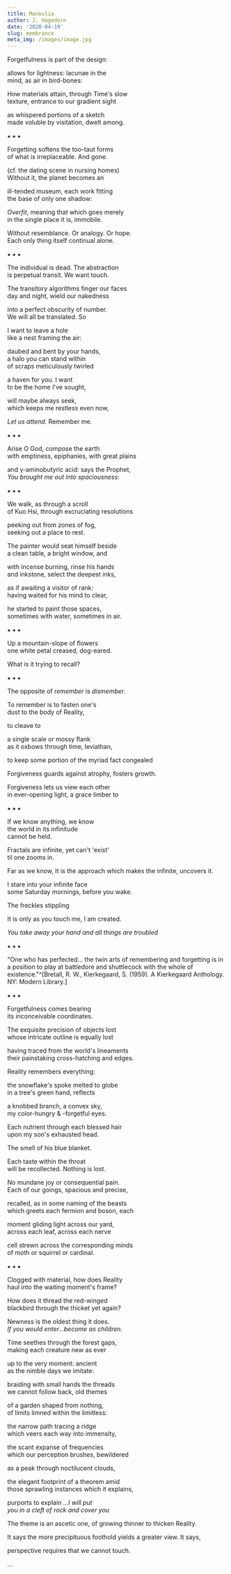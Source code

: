 ```yaml
---
title: Manoulia
author: J. Hagedorn
date: '2020-04-19'
slug: membrance
meta_img: /images/image.jpg
---
```



Forgetfulness is part of the design:  

allows for lightness: lacunae in the  
mind, as air in bird-bones:  

How materials attain, through Time's slow  
texture, entrance to our gradient sight  

as whispered portions of a sketch  
made voluble by visitation, dwelt among.  

⁕  ⁕  ⁕  

Forgetting softens the too-taut forms  
of what is irreplaceable.  And gone.  

(cf. the dating scene in nursing homes)  
Without it, the planet becomes an  

ill-tended museum, each work fitting  
the base of only one shadow:  

*Overfit*, meaning that which goes merely  
in the single place it is, immobile.  

Without resemblance. Or analogy.  Or hope.  
Each only thing itself continual alone.  

⁕  ⁕  ⁕  

The individual is dead.  The abstraction  
is perpetual transit.  We want touch.  

The transitory algorithms finger our faces  
day and night, wield our nakedness  

into a perfect obscurity of number.  
We will all be translated.  So  

I want to leave a hole  
like a nest framing the air:  

daubed and bent by your hands,  
a halo you can stand within  
of scraps meticulously twirled

a haven for you.  I want  
to be the home I've sought,  

will maybe always seek,  
which keeps me restless even now,  

*Let us attend.*  Remember me.

⁕  ⁕  ⁕  

Arise O God, compose the earth  
with emptiness, epiphanies, with great plains  

and γ-aminobutyric acid: says the Prophet,  
*You brought me out into spaciousness*:  

⁕  ⁕  ⁕  

We walk, as through a scroll  
of Kuo Hsi, through excruciating resolutions  

peeking out from zones of fog,  
seeking out a place to rest.

The painter would seat himself beside  
a clean table, a bright window, and  

with incense burning, rinse his hands  
and inkstone, select the deepest inks,  

as if awaiting a visitor of rank:  
having waited for his mind to clear,  

he started to paint those spaces,  
sometimes with water, sometimes in air.

⁕  ⁕  ⁕  

Up a mountain-slope of flowers  
one white petal creased, dog-eared.  

What is it trying to recall?

⁕  ⁕  ⁕  

The opposite of *remember* is *dismember*.  

To remember is to fasten one's  
dust to the body of Reality,  

to cleave to

a single scale or mossy flank  
as it oxbows through time, leviathan,  

to keep some portion of the myriad fact congealed

Forgiveness guards against atrophy, fosters growth.

Forgiveness lets us view each other  
in ever-opening light, a grace
limber to 

⁕  ⁕  ⁕  

If we know anything, we know  
the world in its infinitude  
cannot be held.

Fractals are infinite, yet can't 'exist'  
til one zooms in.

Far as we know, 
It is the approach which makes the infinite, uncovers it.

I stare into your infinite face  
some Saturday mornings, before you wake.

The freckles stippling

It is only as you touch me, I am created.

*You take away your hand and all things are troubled*

⁕  ⁕  ⁕  

"One who has perfected... the twin arts of remembering and forgetting is in a position to play at battledore and shuttlecock with the whole of existence."^[Bretall, R. W., Kierkegaard, S. (1959). A Kierkegaard Anthology. NY: Modern Library.]

⁕  ⁕  ⁕  

Forgetfulness comes bearing  
its inconceivable coordinates.  

The exquisite precision of objects lost  
whose intricate outline is equally lost 

having traced from the world's lineaments  
their painstaking cross-hatching and edges.  

Reality remembers everything:  

the snowflake's spoke melted to globe  
in a tree's green hand, reflects

a knobbed branch, a convex sky,  
my color-hungry & -forgetful eyes.

Each nutrient through each blessed hair  
upon my son's exhausted head.  

The smell of his blue blanket.

Each taste within the throat  
will be recollected.  Nothing is lost.  

No mundane joy or consequential pain.  
Each of our goings, spacious and precise,  

recalled, as in some naming of the beasts  
which greets each fermion and boson, each  

moment gliding light across our yard,  
across each leaf, across each nerve  

cell strewn across the corresponding minds  
of moth or squirrel or cardinal.  

⁕  ⁕  ⁕  

Clogged with material, how does Reality  
haul into the waiting moment's frame?  

How does it thread the red-winged  
blackbird through the thicket yet again?  

Newness is the oldest thing it does.  
*If you would enter...become as children.*

Time seethes through the forest gaps,  
making each creature new as ever  

up to the very moment: ancient  
as the nimble days we imitate:  

braiding with small hands the threads  
we cannot follow back, old themes  

of a garden shaped from nothing,  
of limits limned within the limitless:

the narrow path tracing a ridge  
which veers each way into immensity,  

the scant expanse of frequencies  
which our perception brushes, bewildered  

as a peak through noctilucent clouds,  

the elegant footprint of a theorem amid  
those sprawling instances which it explains,  

purports to explain  *...I will put*  
*you in a cleft of rock and cover you*

The theme is an ascetic one,
of growing thinner to thicken Reality.

It says the more precipituous foothold 
yields a greater view.  It says,

perspective requires that we cannot touch. 

...

